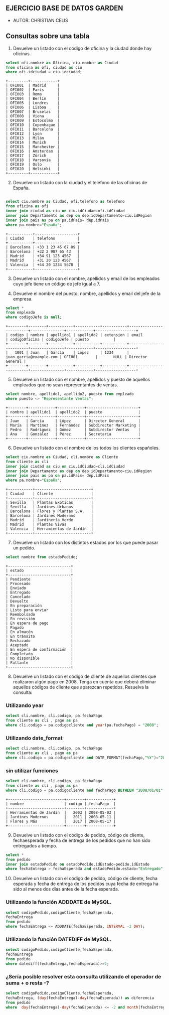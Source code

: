 ## EJERCICIO BASE DE DATOS GARDEN
 
 - AUTOR: CHRISTIAN CELIS
## Consultas sobre una tabla


1. Devuelve un listado con el código de oficina y la ciudad donde hay oficinas.

``` sql
select ofi.nombre as Oficina, ciu.nombre as Ciudad
from oficina as ofi, ciudad as ciu
where ofi.idciudad = ciu.idciudad;
```
~~~
+---------+------------+
| OFI001  | Madrid     |
| OFI002  | París      |
| OFI003  | Roma       |
| OFI004  | Berlín     |
| OFI005  | Londres    |
| OFI006  | Lisboa     |
| OFI007  | Bruselas   |
| OFI008  | Viena      |
| OFI009  | Estocolmo  |
| OFI010  | Copenhague |
| OFI011  | Barcelona  |
| OFI012  | Lyon       |
| OFI013  | Milán      |
| OFI014  | Munich     |
| OFI015  | Manchester |
| OFI016  | Ámsterdam  |
| OFI017  | Zúrich     |
| OFI018  | Varsovia   |
| OFI019  | Oslo       |
| OFI020  | Helsinki   |
+---------+------------+
~~~

2. Devuelve un listado con la ciudad y el teléfono de las oficinas de España.



``` sql

select ciu.nombre as Ciudad, ofi.telefono as telefono
from oficina as ofi
inner join ciudad as ciu on ciu.idCiudad=ofi.idCiudad
inner join Departamento as dep on dep.idDepartamento=ciu.idRegion
inner join pais as pa on pa.idPais= dep.idPais
where pa.nombre="España";

```
~~~
+-----------+-------------------+
| Ciudad    | telefono          |
+-----------+-------------------+
| Barcelona | +33 1 23 45 67 89 |
| Barcelona | +32 2 987 65 43   |
| Madrid    | +34 91 123 4567   |
| Madrid    | +31 20 123 4567   |
| Valencia  | +44 20 1234 5678  |
+-----------+-------------------+

~~~


3. Devuelve un listado con el nombre, apellidos y email de los empleados cuyo
jefe tiene un código de jefe igual a 7.


4. Devuelve el nombre del puesto, nombre, apellidos y email del jefe de la
empresa.


``` sql
select *
from empleado
where codigoJefe is null;
```

~~~
+--------+--------+-----------+-----------+-----------+-------------------------+---------------+------------+------------------+
| codigo | nombre | apellido1 | apellido2 | extension | email                   | codigoOficina | codigoJefe | puesto           |
+--------+--------+-----------+-----------+-----------+-------------------------+---------------+------------+------------------+
|   1001 | Juan   | García    | López     | 1234      | juan.garcia@example.com | OFI001        |       NULL | Director General |
+--------+--------+-----------+-----------+-----------+-------------------------+---------------+------------+------------------+
~~~


5. Devuelve un listado con el nombre, apellidos y puesto de aquellos
empleados que no sean representantes de ventas.


``` sql
select nombre, apellido1, apellido2, puesto from empleado
where puesto <> "Representante Ventas";
```

~~~
+--------+------------+------------+-----------------------+
| nombre | apellido1  | apellido2  | puesto                |
+--------+------------+------------+-----------------------+
| Juan   | García     | López      | Director General      |
| María  | Martínez   | Fernández  | Subdirector Marketing |
| Pedro  | Rodríguez  | Gómez      | Subdirector Ventas    |
| Ana    | González   | Pérez      | Secretaria            |
+--------+------------+------------+-----------------------+
~~~


6. Devuelve un listado con el nombre de los todos los clientes españoles.

``` sql
select ciu.nombre as Ciudad, cli.nombre as Cliente
from cliente as cli
inner join ciudad as ciu on ciu.idCiudad=cli.idCiudad
inner join Departamento as dep on dep.idDepartamento=ciu.idRegion
inner join pais as pa on pa.idPais= dep.idPais
where pa.nombre="España";
```
~~~
+-----------+-------------------------+
| Ciudad    | Cliente                 |
+-----------+-------------------------+
| Sevilla   | Plantas Exóticas        |
| Sevilla   | Jardines Urbanos        |
| Barcelona | Flores y Plantas S.A.   |
| Barcelona | Jardines Modernos       |
| Madrid    | Jardinería Verde        |
| Madrid    | Plantas Vivas           |
| Valencia  | Herramientas de Jardín  |
+-----------+-------------------------+
~~~

7. Devuelve un listado con los distintos estados por los que puede pasar un
pedido.

``` sql
select nombre from estadoPedido;

```
~~~
+----------------------------+
| estado                     |
+----------------------------+
| Pendiente                  |
| Procesado                  |
| Enviado                    |
| Entregado                  |
| Cancelado                  |
| Devuelto                   |
| En preparación             |
| Listo para enviar          |
| Reembolsado                |
| En revisión                |
| En espera de pago          |
| Pagado                     |
| En almacén                 |
| En tránsito                |
| Rechazado                  |
| Aceptado                   |
| En espera de confirmación  |
| Completado                 |
| No disponible              |
| Faltante                   |
+----------------------------+
~~~


8. Devuelve un listado con el código de cliente de aquellos clientes que
realizaron algún pago en 2008. Tenga en cuenta que deberá eliminar
aquellos códigos de cliente que aparezcan repetidos. Resuelva la consulta:

### **Utilizando year**
``` sql
select cli.nombre, cli.codigo, pa.fechaPago
from cliente as cli , pago as pa
where cli.codigo = pa.codigocliente and year(pa.fechaPago) = "2008";
```

### **Utilizando date_format**

``` sql
select cli.nombre, cli.codigo, pa.fechaPago
from cliente as cli , pago as pa
where cli.codigo = pa.codigocliente and DATE_FORMAT(fechaPago,"%Y")="2008";

```
### **sin utilizar funciones**

``` sql
select cli.nombre, cli.codigo, pa.fechaPago
from cliente as cli , pago as pa
where cli.codigo = pa.codigocliente and fechaPago BETWEEN "2008/01/01" and "2008/12/31";


```


~~~
+-------------------------+--------+------------+
| nombre                  | codigo | fechaPago  |
+-------------------------+--------+------------+
| Herramientas de Jardín  |   2003 | 2008-05-03 |
| Jardines Modernos       |   2011 | 2008-05-11 |
| Flores y Más            |   2017 | 2008-05-17 |
+-------------------------+--------+------------+
~~~




9. Devuelve un listado con el código de pedido, código de cliente, fechaesperada y fecha de entrega de los pedidos que no han sido entregados a tiempo.

``` sql
select *
from pedido
inner join estadoPedido on estadoPedido.idEstado=pedido.idEstado
where fechaEntrega > fechaEsperada and estadoPedido.estado="Entregado";
```

10. Devuelve un listado con el código de pedido, código de cliente, fecha
esperada y fecha de entrega de los pedidos cuya fecha de entrega ha sido al
menos dos días antes de la fecha esperada.

### **Utilizando la función ADDDATE de MySQL.**

``` sql
select codigoPedido,codigoCliente,fechaEsperada,
fechaEntrega
from pedido
where fechaEntrega <= ADDDATE(fechaEsperada, INTERVAL -2 DAY);

```

### **Utilizando la función DATEDIFF de MySQL.**

``` sql
select codigoPedido,codigoCliente,fechaEsperada,
fechaEntrega
from pedido
where datediff(fechaEntrega,fechaEsperada)>=2;
```

### **¿Sería posible resolver esta consulta utilizando el operador de suma + o resta -?**

``` sql
select codigoPedido,codigoCliente,fechaEsperada,
fechaEntrega, (day(fechaEntrega)-day(fechaEsperada)) as diferencia
from pedido
where  day(fechaEntrega)-day(fechaEsperada) <= -2 and month(fechaEntrega) <= month(fechaEsperada) ;

```

~~~

~~~


